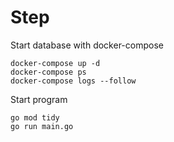 # Step

Start database with docker-compose
```
docker-compose up -d
docker-compose ps
docker-compose logs --follow
```

Start program
```
go mod tidy
go run main.go
```